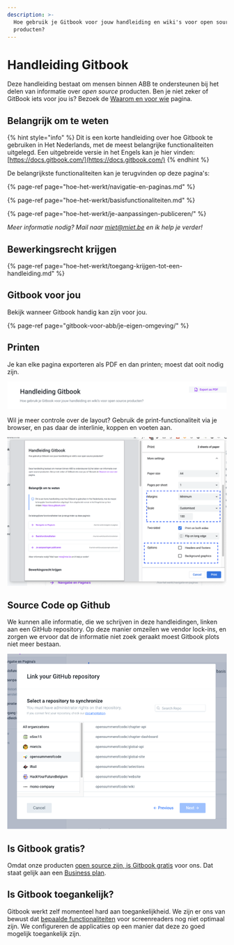 ```yaml
---
description: >-
  Hoe gebruik je Gitbook voor jouw handleiding en wiki's voor open source
  producten?
---
```


# Handleiding Gitbook

Deze handleiding bestaat om mensen binnen ABB te ondersteunen bij het delen van informatie over _open source_ producten. Ben je niet zeker of GitBook iets voor jou is? Bezoek de [Waarom en voor wie](gitbook-voor-abb/waarom-en-voor-wie.md) pagina.

## Belangrijk om te weten​

{% hint style="info" %}
Dit is een korte handleiding over hoe Gitbook te gebruiken in Het Nederlands, met de meest belangrijke functionaliteiten uitgelegd. Een uitgebreide versie in het Engels kan je hier vinden: [https://docs.gitbook.com/](https://docs.gitbook.com/)
{% endhint %}

De belangrijkste functionaliteiten kan je terugvinden op deze pagina's:

{% page-ref page="hoe-het-werkt/navigatie-en-paginas.md" %}

{% page-ref page="hoe-het-werkt/basisfunctionaliteiten.md" %}

{% page-ref page="hoe-het-werkt/je-aanpassingen-publiceren/" %}

_Meer informatie nodig? Mail naar_ [_miet@miet.be_](mailto:miet@miet.be) _en ik help je verder!_

## Bewerkingsrecht krijgen

{% page-ref page="hoe-het-werkt/toegang-krijgen-tot-een-handleiding.md" %}

## Gitbook voor jou

Bekijk wanneer Gitbook handig kan zijn voor jou.

{% page-ref page="gitbook-voor-abb/je-eigen-omgeving/" %}

## Printen

Je kan elke pagina exporteren als PDF en dan printen; moest dat ooit nodig zijn.

![Maak bovenaan rechts een PDF van deze gitbook om te printen.](.gitbook/assets/screenshot-2021-06-16-at-16.15.30.png)

 Wil je meer controle over de layout? Gebruik de print-functionaliteit via je browser, en pas daar de interlinie, koppen en voeten aan. 

![Printen in chrome met aangepaste layout.](.gitbook/assets/screenshot-2021-06-16-at-16.17.02.png)

## Source Code op Github

We kunnen alle informatie, die we schrijven in deze handleidingen, linken aan een GitHub repository. Op deze manier omzeilen we vendor lock-ins, en zorgen we ervoor dat de informatie niet zoek geraakt moest Gitbook plots niet meer bestaan.

![](.gitbook/assets/screenshot-2021-03-05-at-15.12.32.png)

## Is Gitbook gratis?

Omdat onze producten [open source zijn, is Gitbook gratis](https://docs.gitbook.com/pricing/plans) voor ons. Dat staat gelijk aan een [Business plan](https://docs.gitbook.com/pricing/plans#business-plan).

## Is Gitbook toegankelijk?

Gitbook werkt zelf momenteel hard aan toegankelijkheid. We zijn er ons van bewust dat [bepaalde functionaliteiten](https://www.w3.org/TR/WCAG21/) voor screenreaders nog niet optimaal zijn. We configureren de applicaties op een manier dat deze zo goed mogelijk toegankelijk zijn.

